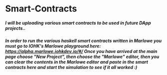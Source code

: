 # Smart-Contracts

##### I will be uploading various smart contracts to be used in future DApp projects..

##### In order to run the various haskell smart contracts written in Marlowe you must go to IOHK's Marlowe playground here: https://alpha.marlowe.iohkdev.io/#/ Once you have arrived at the main page choose "New Project", then choose the "Marlowe" editor, then you can clear the contents in the Marlowe editor and paste in the smart contracts here and start the simulation to see if it all worked :)

